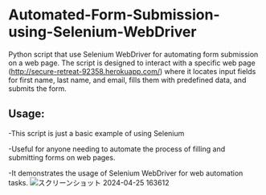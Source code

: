 # Automated-Form-Submission-using-Selenium-WebDriver
 Python script that use Selenium WebDriver for automating form submission on a web page. The script is designed to interact with a specific web page (http://secure-retreat-92358.herokuapp.com/) where it locates input fields for first name, last name, and email, fills them with predefined data, and submits the form.


## Usage:
-This script is just a basic example of using Selenium 

-Useful for anyone needing to automate the process of filling and submitting forms on web pages.

-It demonstrates the usage of Selenium WebDriver for web automation tasks.
![スクリーンショット 2024-04-25 163612](https://github.com/bardack134/Automated-Form-Submission-using-Selenium-WebDriver/assets/142977989/ffcd8ac9-90ed-4d9a-b7f1-b62dc9608369)
